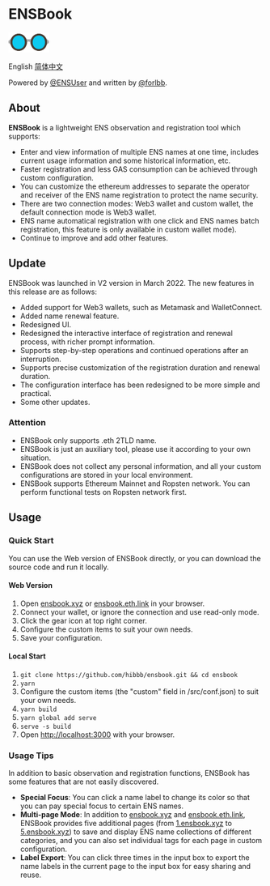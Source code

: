 # ENSBook

<img src="public/img/logo-glasses-600x300.png" alt="ENSBook Logo" width="80px" height="40px" />

English [简体中文](./README_CN.md)

Powered by [@ENSUser](https://twitter.com/ensuser) and written by [@forlbb](https://twitter.com/forlbb).

## About

**ENSBook** is a lightweight ENS observation and registration tool which supports:

- Enter and view information of multiple ENS names at one time, includes current usage information and some historical information, etc.
- Faster registration and less GAS consumption can be achieved through custom configuration.
- You can customize the ethereum addresses to separate the operator and receiver of the ENS name registration to protect the name security.
- There are two connection modes: Web3 wallet and custom wallet, the default connection mode is Web3 wallet.
- ENS name automatical registration with one click and ENS names batch registration, this feature is only available in custom wallet mode).
- Continue to improve and add other features.

## Update

ENSBook was launched in V2 version in March 2022. The new features in this release are as follows:

- Added support for Web3 wallets, such as Metamask and WalletConnect.
- Added name renewal feature.
- Redesigned UI.
- Redesigned the interactive interface of registration and renewal process, with richer prompt information.
- Supports step-by-step operations and continued operations after an interruption.
- Supports precise customization of the registration duration and renewal duration.
- The configuration interface has been redesigned to be more simple and practical.
- Some other updates.

### Attention

- ENSBook only supports .eth 2TLD name.
- ENSBook is just an auxiliary tool, please use it according to your own situation.
- ENSBook does not collect any personal information, and all your custom configurations are stored in your local environment.
- ENSBook supports Ethereum Mainnet and Ropsten network. You can perform functional tests on Ropsten network first.

## Usage

### Quick Start

You can use the Web version of ENSBook directly, or you can download the source code and run it locally.

#### Web Version

1. Open [ensbook.xyz](https://ensbook.xyz/) or [ensbook.eth.link](https://ensbook.eth.link/) in your browser.
2. Connect your wallet, or ignore the connection and use read-only mode.
3. Click the gear icon at top right corner.
4. Configure the custom items to suit your own needs.
5. Save your configuration.

#### Local Start

1. `git clone https://github.com/hibbb/ensbook.git && cd ensbook`
2. `yarn`
3. Configure the custom items (the "custom" field in /src/conf.json) to suit your own needs.
4. `yarn build`
5. `yarn global add serve`
6. `serve -s build`
7. Open [http://localhost:3000](http://localhost:3000) with your browser.

### Usage Tips

In addition to basic observation and registration functions, ENSBook has some features that are not easily discovered.

- **Special Focus**: You can click a name label to change its color so that you can pay special focus to certain ENS names.
- **Multi-page Mode**: In addition to [ensbook.xyz](https://ensbook.xyz/) and [ensbook.eth.link](https://ensbook.eth.link/), ENSBook provides five additional pages (from [1.ensbook.xyz](https://1.ensbook.xyz/) to [5.ensbook.xyz](https://5.ensbook.xyz/)) to save and display ENS name collections of different categories, and you can also set individual tags for each page in custom configuration.
- **Label Export**: You can click three times in the input box to export the name labels in the current page to the input box for easy sharing and reuse.